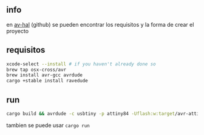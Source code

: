 
## info
en [av-hal](https://github.com/Rahix/avr-hal/tree/main) (github) se pueden encontrar los requisitos y la forma de crear el proyecto

## requisitos 
  ```bash
xcode-select --install # if you haven't already done so
brew tap osx-cross/avr
brew install avr-gcc avrdude
cargo +stable install ravedude
  ```

## run 

```bash
cargo build && avrdude -c usbtiny -p attiny84 -Uflash:w:target/avr-attiny84/debug/blink-attiny84.elf
```

tambien se puede usar `cargo run`